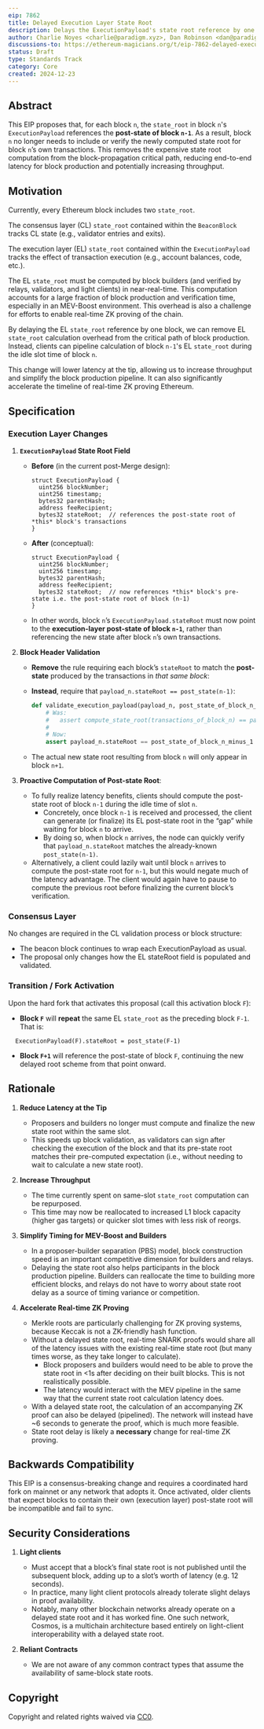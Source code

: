 ```yaml
---
eip: 7862
title: Delayed Execution Layer State Root
description: Delays the ExecutionPayload's state root reference by one block.
author: Charlie Noyes <charlie@paradigm.xyz>, Dan Robinson <dan@paradigm.xyz>, Justin Drake <justin@ethereum.org>, Toni Wahrstätter (@nerolation)
discussions-to: https://ethereum-magicians.org/t/eip-7862-delayed-execution-layer-state-root/22559
status: Draft
type: Standards Track
category: Core
created: 2024-12-23
---
```


## Abstract

This EIP proposes that, for each block `n`, the `state_root` in block `n`'s `ExecutionPayload` references the **post-state of block `n-1`**. As a result, block `n` no longer needs to include or verify the newly computed state root for block `n`’s own transactions. This removes the expensive state root computation from the block-propagation critical path, reducing end-to-end latency for block production and potentially increasing throughput.

## Motivation

Currently, every Ethereum block includes two `state_root`. 

The consensus layer (CL) `state_root` contained within the `BeaconBlock` tracks CL state (e.g., validator entries and exits).

The execution layer (EL) `state_root` contained within the `ExecutionPayload` tracks the effect of transaction execution (e.g., account balances, code, etc.). 

The EL `state_root` must be computed by block builders (and verified by relays, validators, and light clients) in near-real-time. This computation accounts for a large fraction of block production and verification time, especially in an MEV-Boost environment. This overhead is also a challenge for efforts to enable real-time ZK proving of the chain.

By delaying the EL `state_root` reference by one block, we can remove EL `state_root` calculation overhead from the critical path of block production. Instead, clients can pipeline calculation of block `n-1`'s EL `state_root` during the idle slot time of block `n`.

This change will lower latency at the tip, allowing us to increase throughput and simplify the block production pipeline. It can also significantly accelerate the timeline of real-time ZK proving Ethereum.

## Specification

### Execution Layer Changes

1. **`ExecutionPayload` State Root Field**
   
   - **Before** (in the current post-Merge design):
   
     ```solidity
     struct ExecutionPayload {
       uint256 blockNumber;
       uint256 timestamp;
       bytes32 parentHash;
       address feeRecipient;
       bytes32 stateRoot;  // references the post-state root of *this* block's transactions
     }
     ```
   
   - **After** (conceptual):
   
     ```solidity
     struct ExecutionPayload {
       uint256 blockNumber;
       uint256 timestamp;
       bytes32 parentHash;
       address feeRecipient;
       bytes32 stateRoot;  // now references *this* block's pre-state i.e. the post-state root of block (n-1)
     }
     ```
     
   - In other words, block `n`’s `ExecutionPayload.stateRoot` must now point to the **execution-layer post-state of block `n-1`**, rather than referencing the new state after block `n`’s own transactions.

3. **Block Header Validation**
   
   - **Remove** the rule requiring each block’s `stateRoot` to match the **post-state** produced by the transactions in *that same block*:  
   - **Instead**, require that `payload_n.stateRoot == post_state(n-1)`:
     
     ```python
     def validate_execution_payload(payload_n, post_state_of_block_n_minus_1):
         # Was:
         #   assert compute_state_root(transactions_of_block_n) == payload_n.stateRoot
         #
         # Now:
         assert payload_n.stateRoot == post_state_of_block_n_minus_1
     ```
     
   - The actual new state root resulting from block `n` will only appear in block `n+1`.

4. **Proactive Computation of Post-state Root**:
   
   - To fully realize latency benefits, clients should compute the post-state root of block `n-1` during the idle time of slot `n`.  
     - Concretely, once block `n-1` is received and processed, the client can generate (or finalize) its EL post-state root in the “gap” while waiting for block `n` to arrive.  
     - By doing so, when block `n` arrives, the node can quickly verify that `payload_n.stateRoot` matches the already-known `post_state(n-1)`.  
   - Alternatively, a client could lazily wait until block `n` arrives to compute the post-state root for `n-1`, but this would negate much of the latency advantage. The client would again have to pause to compute the previous root before finalizing the current block’s verification.  

### Consensus Layer

No changes are required in the CL validation process or block structure:

- The beacon block continues to wrap each ExecutionPayload as usual.
- The proposal only changes how the EL stateRoot field is populated and validated.
  
### Transition / Fork Activation

Upon the hard fork that activates this proposal (call this activation block `F`):

- **Block `F`** will **repeat** the same EL `state_root` as the preceding block `F-1`. That is:

```solidity
  ExecutionPayload(F).stateRoot = post_state(F-1)
```

- **Block `F+1`** will reference the post-state of block `F`, continuing the new delayed root scheme from that point onward.

## Rationale

1. **Reduce Latency at the Tip**
   
   - Proposers and builders no longer must compute and finalize the new state root within the same slot.  
   - This speeds up block validation, as validators can sign after checking the execution of the block and that its pre-state root matches their pre-computed expectation (i.e., without needing to wait to calculate a new state root).

3. **Increase Throughput**
   
   - The time currently spent on same-slot `state_root` computation can be repurposed.  
   - This time may now be reallocated to increased L1 block capacity (higher gas targets) or quicker slot times with less risk of reorgs.

5. **Simplify Timing for MEV-Boost and Builders**
   
   - In a proposer-builder separation (PBS) model, block construction speed is an important competitive dimension for builders and relays. 
   - Delaying the state root also helps participants in the block production pipeline. Builders can reallocate the time to building more efficient blocks, and relays do not have to worry about state root delay as a source of timing variance or competition.

7. **Accelerate Real-time ZK Proving**
   
   - Merkle roots are particularly challenging for ZK proving systems, because Keccak is not a ZK-friendly hash function. 
   - Without a delayed state root, real-time SNARK proofs would share all of the latency issues with the existing real-time state root (but many times worse, as they take longer to calculate).
       - Block proposers and builders would need to be able to prove the state root in <1s after deciding on their built blocks. This is not realistically possible. 
       - The latency would interact with the MEV pipeline in the same way that the current state root calculation latency does.
   - With a delayed state root, the calculation of an accompanying ZK proof can also be delayed (pipelined). The network will instead have ~6 seconds to generate the proof, which is much more feasible. 
   - State root delay is likely a **necessary** change for real-time ZK proving.

## Backwards Compatibility

This EIP is a consensus-breaking change and requires a coordinated hard fork on mainnet or any network that adopts it. Once activated, older clients that expect blocks to contain their own (execution layer) post-state root will be incompatible and fail to sync.

## Security Considerations

1. **Light clients**
   
   - Must accept that a block’s final state root is not published until the subsequent block, adding up to a slot’s worth of latency (e.g. 12 seconds).  
   - In practice, many light client protocols already tolerate slight delays in proof availability.
   - Notably, many other blockchain networks already operate on a delayed state root and it has worked fine. One such network, Cosmos, is a multichain architecture based entirely on light-client interoperability with a delayed state root.

3. **Reliant Contracts**

   - We are not aware of any common contract types that assume the availability of same-block state roots.  

## Copyright

Copyright and related rights waived via [CC0](../LICENSE.md).
